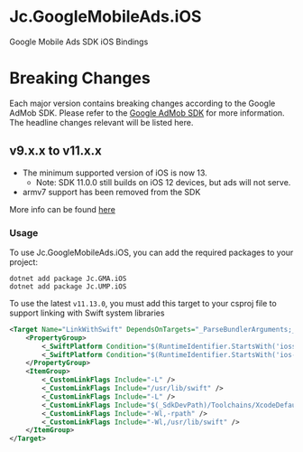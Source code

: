 # Jc.GoogleMobileAds.iOS

Google Mobile Ads SDK iOS Bindings

# Breaking Changes

Each major version contains breaking changes according to the Google AdMob SDK. Please refer to the [Google AdMob SDK](https://developers.google.com/admob/ios/release-notes) for more information.
The headline changes relevant will be listed here.

## v9.x.x to v11.x.x

- The minimum supported version of iOS is now 13.
  - Note: SDK 11.0.0 still builds on iOS 12 devices, but ads will not serve.
- armv7 support has been removed from the SDK

More info can be found [here](https://developers.google.com/admob/ios/migration#migrate_from_v9_to_v10)

### Usage

To use Jc.GoogleMobileAds.iOS, you can add the required packages to your project:

```
dotnet add package Jc.GMA.iOS
dotnet add package Jc.UMP.iOS
```

To use the latest `v11.13.0`, you must add this target to your csproj file to support linking with Swift system libraries

```xml
<Target Name="LinkWithSwift" DependsOnTargets="_ParseBundlerArguments;_DetectSdkLocations" BeforeTargets="_LinkNativeExecutable">
    <PropertyGroup>
        <_SwiftPlatform Condition="$(RuntimeIdentifier.StartsWith('iossimulator-'))">iphonesimulator</_SwiftPlatform>
        <_SwiftPlatform Condition="$(RuntimeIdentifier.StartsWith('ios-'))">iphoneos</_SwiftPlatform>
    </PropertyGroup>
    <ItemGroup>
        <_CustomLinkFlags Include="-L" />
        <_CustomLinkFlags Include="/usr/lib/swift" />
        <_CustomLinkFlags Include="-L" />
        <_CustomLinkFlags Include="$(_SdkDevPath)/Toolchains/XcodeDefault.xctoolchain/usr/lib/swift/$(_SwiftPlatform)" />
        <_CustomLinkFlags Include="-Wl,-rpath" />
        <_CustomLinkFlags Include="-Wl,/usr/lib/swift" />
    </ItemGroup>
</Target>
```
